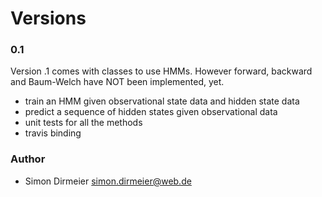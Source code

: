 Versions
========


### 0.1

Version .1 comes with classes to use HMMs. However forward, backward and Baum-Welch have NOT been implemented, yet.

* train an HMM given observational state data and hidden state data
* predict a sequence of hidden states given observational data
* unit tests for all the methods
* travis binding




### Author

* Simon Dirmeier <a href="mailto:simon.dirmeier@web.de">simon.dirmeier@web.de</a>
